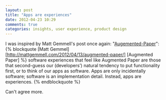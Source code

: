```yaml
---
layout: post
title: "Apps are experiences"
date: 2012-04-23 10:29
comments: true
categories: insights, user experience, product design
---
```

I was inspired by Matt Gemmell's post once again: "[Augemented-Paper](http://mattgemmell.com/2012/04/13/augmented-paper/)":
{% blockquote [Matt Gemmel] [http://mattgemmell.com/2012/04/13/augmented-paper/] [Augmented Paper] %}
software experiences that feel like Augmented Paper are those that second-guess our (developers’) natural tendency to put functionality first, or to think of our apps as software. Apps are only incidentally software; software is an implementation detail. Instead, apps are experiences.
{% endblockquote %}

Can't agree more.